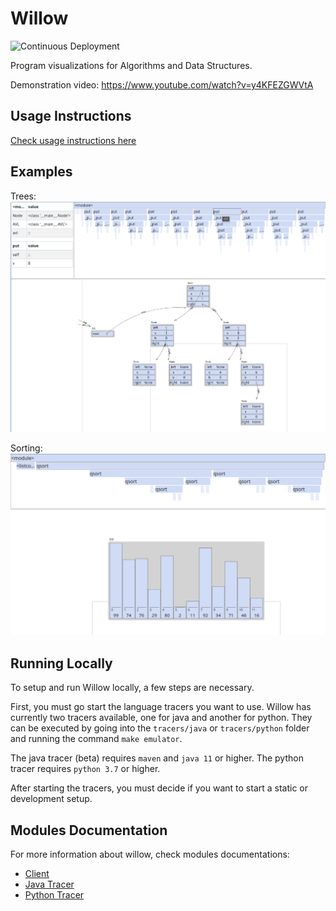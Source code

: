 # Willow

![Continuous Deployment](https://github.com/pedro00dk/willow/workflows/Continuous%20Deployment/badge.svg)

Program visualizations for Algorithms and Data Structures.

Demonstration video: https://www.youtube.com/watch?v=y4KFEZGWVtA

## Usage Instructions

[Check usage instructions here](./wiki/HOW_TO_USE.md)

## Examples

Trees:
![](./wiki/images/tree.gif)

Sorting:
![](./wiki/images/sort.gif)

## Running Locally

To setup and run Willow locally, a few steps are necessary.

First, you must go start the language tracers you want to use.
Willow has currently two tracers available, one for java and another for python.
They can be executed by going into the `tracers/java` or `tracers/python` folder and running the command `make emulator`.

The java tracer (beta) requires `maven` and `java 11` or higher.
The python tracer requires `python 3.7` or higher.

After starting the tracers, you must decide if you want to start a static or development setup.

## Modules Documentation

For more information about willow, check modules documentations:

-   [Client](./client/README.md)
-   [Java Tracer](./tracers/java/README.md)
-   [Python Tracer](./tracers/python/README.md)
